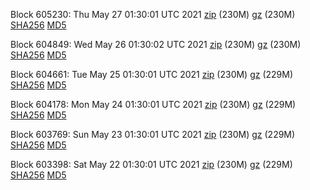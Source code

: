 Block 605230: Thu May 27 01:30:01 UTC 2021 [zip](https://files.01coin.io/mainnet/2021-05-27/bootstrap.dat.zip) (230M) [gz](https://files.01coin.io/mainnet/2021-05-27/bootstrap.dat.tar.gz) (230M) [SHA256](https://files.01coin.io/mainnet/2021-05-27/sha256.txt) [MD5](https://files.01coin.io/mainnet/2021-05-27/md5.txt)

Block 604849: Wed May 26 01:30:02 UTC 2021 [zip](https://files.01coin.io/mainnet/2021-05-26/bootstrap.dat.zip) (230M) [gz](https://files.01coin.io/mainnet/2021-05-26/bootstrap.dat.tar.gz) (230M) [SHA256](https://files.01coin.io/mainnet/2021-05-26/sha256.txt) [MD5](https://files.01coin.io/mainnet/2021-05-26/md5.txt)

Block 604661: Tue May 25 01:30:01 UTC 2021 [zip](https://files.01coin.io/mainnet/2021-05-25/bootstrap.dat.zip) (230M) [gz](https://files.01coin.io/mainnet/2021-05-25/bootstrap.dat.tar.gz) (229M) [SHA256](https://files.01coin.io/mainnet/2021-05-25/sha256.txt) [MD5](https://files.01coin.io/mainnet/2021-05-25/md5.txt)

Block 604178: Mon May 24 01:30:01 UTC 2021 [zip](https://files.01coin.io/mainnet/2021-05-24/bootstrap.dat.zip) (230M) [gz](https://files.01coin.io/mainnet/2021-05-24/bootstrap.dat.tar.gz) (229M) [SHA256](https://files.01coin.io/mainnet/2021-05-24/sha256.txt) [MD5](https://files.01coin.io/mainnet/2021-05-24/md5.txt)

Block 603769: Sun May 23 01:30:01 UTC 2021 [zip](https://files.01coin.io/mainnet/2021-05-23/bootstrap.dat.zip) (230M) [gz](https://files.01coin.io/mainnet/2021-05-23/bootstrap.dat.tar.gz) (229M) [SHA256](https://files.01coin.io/mainnet/2021-05-23/sha256.txt) [MD5](https://files.01coin.io/mainnet/2021-05-23/md5.txt)

Block 603398: Sat May 22 01:30:01 UTC 2021 [zip](https://files.01coin.io/mainnet/2021-05-22/bootstrap.dat.zip) (230M) [gz](https://files.01coin.io/mainnet/2021-05-22/bootstrap.dat.tar.gz) (229M) [SHA256](https://files.01coin.io/mainnet/2021-05-22/sha256.txt) [MD5](https://files.01coin.io/mainnet/2021-05-22/md5.txt)
